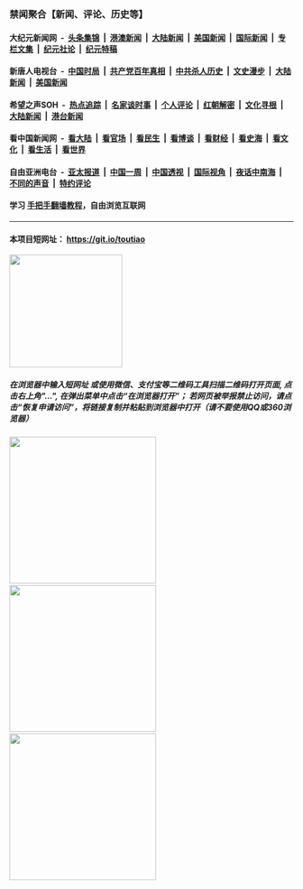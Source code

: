 ### 禁闻聚合【新闻、评论、历史等】

#### 大纪元新闻网 &nbsp;-&nbsp; [头条集锦](indexes/E头条集锦.md?t=02031001) &nbsp;|&nbsp; [港澳新闻](indexes/E港澳新闻.md?t=02031001)  &nbsp;|&nbsp; [大陆新闻](indexes/E大陆新闻.md?t=02031001) &nbsp;|&nbsp; [美国新闻](indexes/E美国新闻.md?t=02031001) &nbsp;|&nbsp; [国际新闻](indexes/E国际新闻.md?t=02031001) &nbsp;|&nbsp; [专栏文集](indexes/E专栏文集.md?t=02031001) &nbsp;|&nbsp; [纪元社论](indexes/E纪元社论.md?t=02031001) &nbsp;|&nbsp; [纪元特稿](indexes/E纪元特稿.md?t=02031001) 

#### 新唐人电视台 &nbsp;-&nbsp; [中国时局](indexes/N中国时局.md?t=02031001) &nbsp;|&nbsp; [共产党百年真相](indexes/N共产党百年真相.md?t=02031001) &nbsp;|&nbsp; [中共杀人历史](indexes/N中共杀人历史.md?t=02031001) &nbsp;|&nbsp; [文史漫步](indexes/N文史漫步.md?t=02031001) &nbsp;|&nbsp; [大陆新闻](indexes/N大陆新闻.md?t=02031001) &nbsp;|&nbsp; [美国新闻](indexes/N美国新闻.md?t=02031001)

#### 希望之声SOH &nbsp;-&nbsp; [热点追踪](indexes/H热点追踪.md?t=02031001) &nbsp;|&nbsp; [名家谈时事](indexes/H名家谈时事.md?t=02031001) &nbsp;|&nbsp; [个人评论](indexes/H个人评论.md?t=02031001)  &nbsp;|&nbsp; [红朝解密](indexes/H红朝解密.md?t=02031001) &nbsp;|&nbsp; [文化寻根](indexes/H文化寻根.md?t=02031001) &nbsp;|&nbsp; [大陆新闻](indexes/H大陆新闻.md?t=02031001) &nbsp;|&nbsp; [港台新闻](indexes/H港台新闻.md?t=02031001)

#### 看中国新闻网 &nbsp;-&nbsp; [看大陆](indexes/S看大陆.md?t=02031001) &nbsp;|&nbsp; [看官场](indexes/S看官场.md?t=02031001) &nbsp;|&nbsp; [看民生](indexes/S看民生.md?t=02031001)  &nbsp;|&nbsp; [看博谈](indexes/S看博谈.md?t=02031001) &nbsp;|&nbsp; [看财经](indexes/S看财经.md?t=02031001) &nbsp;|&nbsp; [看史海](indexes/S看史海.md?t=02031001) &nbsp;|&nbsp; [看文化](indexes/S看文化.md?t=02031001) &nbsp;|&nbsp; [看生活](indexes/S看生活.md?t=02031001) &nbsp;|&nbsp; [看世界](indexes/S看世界.md?t=02031001)

#### 自由亚洲电台 &nbsp;-&nbsp; [亚太报道](indexes/R亚太报道.md?t=02031001) &nbsp;|&nbsp; [中国一周](indexes/R中国一周.md?t=02031001) &nbsp;|&nbsp; [中国透视](indexes/R中国透视.md?t=02031001)  &nbsp;|&nbsp; [国际视角](indexes/R国际视角.md?t=02031001) &nbsp;|&nbsp; [夜话中南海](indexes/R夜话中南海.md?t=02031001) &nbsp;|&nbsp; [不同的声音](indexes/R不同的声音.md?t=02031001) &nbsp;|&nbsp; [特约评论](indexes/R特约评论.md?t=02031001)

#### 学习 [手把手翻墙教程](https://github.com/gfw-breaker/guides/wiki)，自由浏览互联网

----

#### 本项目短网址： https://git.io/toutiao
<img src="https://raw.githubusercontent.com/gfw-breaker/banned-news/master/scripts/img/qr.png" width="200px"/>  

##### 在浏览器中输入短网址 或使用微信、支付宝等二维码工具扫描二维码打开页面, 点击右上角"...", 在弹出菜单中点击“在浏览器打开”； 若网页被举报禁止访问，请点击“恢复申请访问”，将链接复制并粘贴到浏览器中打开（请不要使用QQ或360浏览器）

<img src="https://raw.githubusercontent.com/gfw-breaker/banned-news/master/scripts/img/1.png" width="260px"/> &nbsp; <img src="https://raw.githubusercontent.com/gfw-breaker/banned-news/master/scripts/img/2.png" width="260px"/> &nbsp; <img src="https://raw.githubusercontent.com/gfw-breaker/banned-news/master/scripts/img/3.png" width="260px"/>
